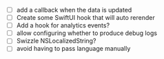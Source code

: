 - [ ] add a callback when the data is updated
- [ ] Create some SwiftUI hook that will auto rerender
- [ ] Add a hook for analytics events?
- [ ] allow configuring whether to produce debug logs
- [ ] Swizzle NSLocalizedString?
- [ ] avoid having to pass language manually